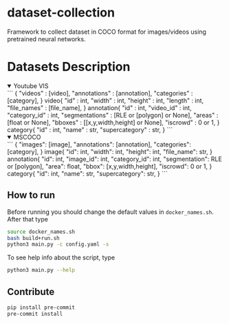 # dataset-collection
Framework to collect dataset in COCO format for images/videos using pretrained neural networks.

# Datasets Description

<details open>
<summary href="https://youtube-vos.org/dataset/vis/">Youtube VIS</summary>
```
{
    "videos" : [video],
    "annotations" : [annotation],
    "categories" : [category],
}
video{
    "id" : int,
    "width" : int,
    "height" : int,
    "length" : int,
    "file_names" : [file_name],
}
annotation{
    "id" : int,
    "video_id" : int,
    "category_id" : int,
    "segmentations" : [RLE or [polygon] or None],
    "areas" : [float or None],
    "bboxes" : [[x,y,width,height] or None],
    "iscrowd" : 0 or 1,
}
category{
    "id" : int,
    "name" : str,
    "supercategory" : str,
}
```
</details>

<details open>
<summary href="https://cocodataset.org/#format-data/">MSCOCO</summary>
```
{
    "images": [image],
    "annotations": [annotation],
    "categories": [category],
}
image{
    "id": int,
    "width": int,
    "height": int,
    "file_name": str,
}
annotation{
    "id": int,
    "image_id": int,
    "category_id": int,
    "segmentation": RLE or [polygon],
    "area": float,
    "bbox": [x,y,width,height],
    "iscrowd": 0 or 1,
}
category{
    "id": int,
    "name": str,
    "supercategory": str,
}
```
</details>

## How to run

Before running you should change the default values in `docker_names.sh`. After that type

```bash
source docker_names.sh
bash build+run.sh
python3 main.py -c config.yaml -s
```

To see help info about the script, type

```bash
python3 main.py --help
```

## Contribute
```bash
pip install pre-commit
pre-commit install
```
